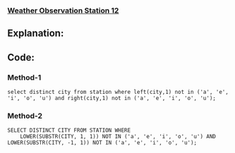### [Weather Observation Station 12](https://www.hackerrank.com/challenges/weather-observation-station-12/problem?isFullScreen=true)

## Explanation:

## Code:
### Method-1
```mysql
select distinct city from station where left(city,1) not in ('a', 'e', 'i', 'o', 'u') and right(city,1) not in ('a', 'e', 'i', 'o', 'u');
```

### Method-2
```mysql
SELECT DISTINCT CITY FROM STATION WHERE
    LOWER(SUBSTR(CITY, 1, 1)) NOT IN ('a', 'e', 'i', 'o', 'u') AND LOWER(SUBSTR(CITY, -1, 1)) NOT IN ('a', 'e', 'i', 'o', 'u');
```
